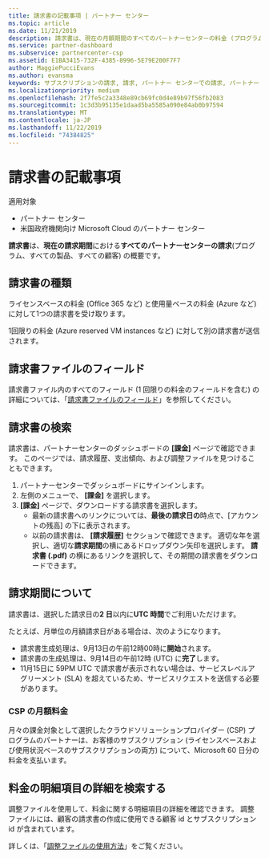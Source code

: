 ```yaml
---
title: 請求書の記載事項 | パートナー センター
ms.topic: article
ms.date: 11/21/2019
description: 請求書は、現在の月額期間のすべてのパートナーセンターの料金 (プログラム、製品、および顧客にわたる) の概要です。
ms.service: partner-dashboard
ms.subservice: partnercenter-csp
ms.assetid: E1BA3415-732F-4385-8996-5E79E200F7F7
author: MaggiePucciEvans
ms.author: evansma
keywords: サブスクリプションの請求, 請求, パートナー センターでの請求, パートナー センターの請求, 請求書の記載事項, 請求書, パートナー センターの請求書, CSP 請求書, 請求書の場所
ms.localizationpriority: medium
ms.openlocfilehash: 2f7fe5c2a3348e89cb69fc0d4e89b97f56fb2083
ms.sourcegitcommit: 1c3d3b95135e1daad5ba5585a090e84ab0b97594
ms.translationtype: MT
ms.contentlocale: ja-JP
ms.lasthandoff: 11/22/2019
ms.locfileid: "74384825"
---
```

# <a name="read-your-bill"></a>請求書の記載事項

適用対象

- パートナー センター
- 米国政府機関向け Microsoft Cloud のパートナー センター

**請求書**は、**現在の請求期間**における**すべてのパートナーセンターの請求**(プログラム、すべての製品、すべての顧客) の概要です。

## <a name="invoice-types"></a>請求書の種類

ライセンスベースの料金 (Office 365 など) と使用量ベースの料金 (Azure など) に対して1つの請求書を受け取ります。

1回限りの料金 (Azure reserved VM instances など) に対して別の請求書が送信されます。

## <a name="invoice-file-fields"></a>請求書ファイルのフィールド

請求書ファイル内のすべてのフィールド (1 回限りの料金のフィールドを含む) の詳細については、「[請求書ファイルのフィールド](invoice-file.md)」を参照してください。

## <a name="find-your-bill"></a>請求書の検索

請求書は、パートナーセンターのダッシュボードの **[課金]** ページで確認できます。 このページでは、請求履歴、支出傾向、および調整ファイルを見つけることもできます。

1. パートナーセンターでダッシュボードにサインインします。
2. 左側のメニューで、 **[課金]** を選択します。
3. **[課金]** ページで、ダウンロードする請求書を選択します。
    - 最新の請求書へのリンクについては、**最後の請求日の**時点で、[アカウントの残高] の下に表示されます。
    - 以前の請求書は、 **[請求履歴]** セクションで確認できます。 適切な年を選択し、適切な**請求期間**の横にあるドロップダウン矢印を選択します。 **請求書 (.pdf)** の横にあるリンクを選択して、その期間の請求書をダウンロードできます。

## <a name="understand-billing-periods"></a>請求期間について

請求書は、選択した請求日の**2 日**以内に**UTC 時間**でご利用いただけます。

たとえば、月単位の月額請求日がある場合は、次のようになります。

- 請求書生成処理は、9月13日の午前12時00時に**開始**されます。
- 請求書の生成処理は、9月14日の午前12時 (UTC) に**完了**します。
- 11月15日に 59PM UTC で請求書が表示されない場合は、サービスレベルアグリーメント (SLA) を超えているため、サービスリクエストを送信する必要があります。

### <a name="csp-monthly-billing"></a>CSP の月額料金

月々の課金対象として選択したクラウドソリューションプロバイダー (CSP) プログラムのパートナーは、お客様のサブスクリプション (ライセンスベースおよび使用状況ベースのサブスクリプションの両方) について、Microsoft 60 日分の料金を支払います。

## <a name="find-itemized-details-for-charges"></a>料金の明細項目の詳細を検索する

調整ファイルを使用して、料金に関する明細項目の詳細を確認できます。 調整ファイルには、顧客の請求書の作成に使用できる顧客 id とサブスクリプション id が含まれています。

詳しくは、「[調整ファイルの使用方法](use-the-reconciliation-files.md)」をご覧ください。
